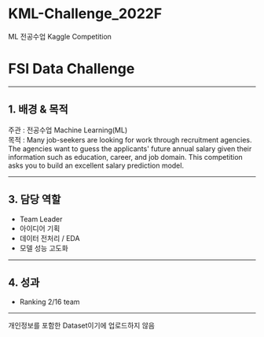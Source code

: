# KML-Challenge_2022F
ML 전공수업 Kaggle Competition
# FSI Data Challenge
---
## 1. 배경 & 목적
주관 : 전공수업 Machine Learning(ML)  
목적 : Many job-seekers are looking for work through recruitment agencies. The agencies want to guess the applicants' future annual salary given their information such as education, career, and job domain. This competition asks you to build an excellent salary prediction model.

---
## 3. 담당 역할
- Team Leader
- 아이디어 기획
- 데이터 전처리 / EDA
- 모델 성능 고도화
---
## 4. 성과
- Ranking 2/16 team

---
개인정보를 포함한 Dataset이기에 업로드하지 않음
